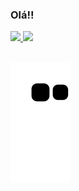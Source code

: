 ### Olá!!
 <div>
  <a href="https://github.com/ellievi">
  <img height="180em" src="https://github-readme-stats.vercel.app/api?username=ellievi&show_icons=true&theme=kacho_ga&include_all_commits=true&count_private=true"/>
  <img height="180em" src="https://github-readme-stats.vercel.app/api/top-langs/?username=ellievi&layout=compact&langs_count=7&theme=kacho_ga"/>
</div>
<div style="display: inline_block"><br>
  
![Snake animation](https://github.com/rafaballerini/rafaballerini/blob/output/github-contribution-grid-snake.svg)
  
